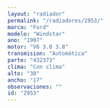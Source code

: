```yaml
---
layout: "radiador"
permalink: "/radiadores/2953/"
marca: "Ford"
modelo: "Windstar"
ano: "1997"
motor: "V6 3.0 3.8"
transmision: "Automática"
parte: "432373"
clima: "Con clima"
alto: "30"
ancho: "17"
observaciones: ""
id: "2953"
---
```


